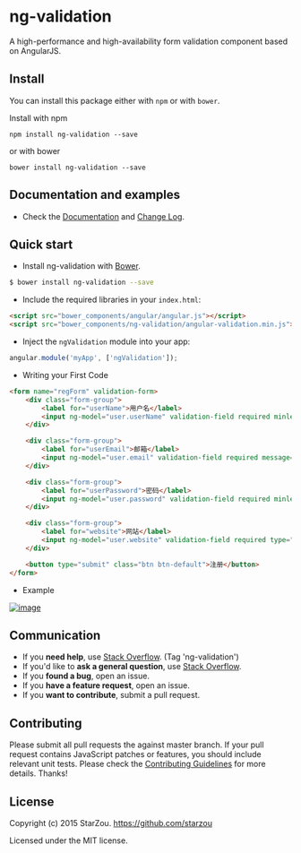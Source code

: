 # ng-validation
A high-performance and high-availability form validation component based on AngularJS.


## Install

You can install this package either with `npm` or with `bower`.

Install with npm

```
npm install ng-validation --save
```

or with bower

```
bower install ng-validation --save
```


## Documentation and examples

+ Check the [Documentation](http://starzou.github.io/ng-validation/docs/index.html) and [Change Log](https://github.com/starzou/ng-validation/releases).


## Quick start

+ Install ng-validation with [Bower](https://github.com/bower/bower).

>
```bash
$ bower install ng-validation --save
```

+ Include the required libraries in your `index.html`:

>
``` html
<script src="bower_components/angular/angular.js"></script>
<script src="bower_components/ng-validation/angular-validation.min.js"></script>
```

+ Inject the `ngValidation` module into your app:

>
``` js
angular.module('myApp', ['ngValidation']);
```

+ Writing your First Code

>
``` html
<form name="regForm" validation-form>
    <div class="form-group">
        <label for="userName">用户名</label>
        <input ng-model="user.userName" validation-field required minlength="3" type="text" class="form-control" id="userName" placeholder="Enter UserName">
    </div>

    <div class="form-group">
        <label for="userEmail">邮箱</label>
        <input ng-model="user.email" validation-field required message="{email:'请输入正确的邮箱'}" type="email" class="form-control" id="userEmail" placeholder="Enter Email">
    </div>

    <div class="form-group">
        <label for="userPassword">密码</label>
        <input ng-model="user.password" validation-field required minlength="6" type="password" class="form-control" id="userPassword" placeholder="Enter Password">
    </div>

    <div class="form-group">
        <label for="website">网站</label>
        <input ng-model="user.website" validation-field required type="url" class="form-control" id="website" placeholder="Enter Website">
    </div>

    <button type="submit" class="btn btn-default">注册</button>
</form>
```

+ Example

>
[![image](https://github.com/starzou/ng-validation/blob/gh-pages/docs/images/ng-validation.png)](http://starzou.github.io/ng-validation/docs/index.html)


## Communication

- If you **need help**, use [Stack Overflow](http://stackoverflow.com/questions/tagged/ng-validation). (Tag 'ng-validation')
- If you'd like to **ask a general question**, use [Stack Overflow](http://stackoverflow.com/questions/tagged/ng-validation).
- If you **found a bug**, open an issue.
- If you **have a feature request**, open an issue.
- If you **want to contribute**, submit a pull request.


## Contributing

Please submit all pull requests the against master branch. If your pull request contains JavaScript patches or features, you should include relevant unit tests. 
Please check the [Contributing Guidelines](https://github.com/starzou/ng-validation) for more details.
Thanks!


## License
Copyright (c) 2015 StarZou. https://github.com/starzou

Licensed under the MIT license.